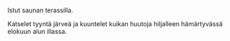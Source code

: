 Istut saunan terassilla. 

Katselet tyyntä järveä ja kuuntelet kuikan huutoja hiljalleen hämärtyvässä elokuun alun illassa. 
